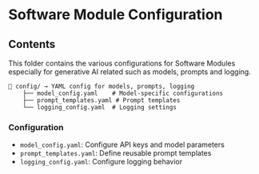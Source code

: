 # Software Module Configuration

## Contents

This folder contains the various configurations for Software Modules especially for generative AI related such as models, prompts and logging.
```
📁 config/ → YAML config for models, prompts, logging
    ├── model_config.yaml    # Model-specific configurations
    ├── prompt_templates.yaml # Prompt templates
    └── logging_config.yaml  # Logging settings
```

### Configuration

- `model_config.yaml`: Configure API keys and model parameters
- `prompt_templates.yaml`: Define reusable prompt templates
- `logging_config.yaml`: Configure logging behavior